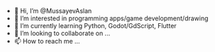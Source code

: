 - 👋 Hi, I’m @MussayevAslan
- 👀 I’m interested in programming apps/game development/drawing
- 🌱 I’m currently learning Python, Godot/GdScript, Flutter
- 💞️ I’m looking to collaborate on ...
- 📫 How to reach me ...

<!---
MussayevAslan/MussayevAslan is a ✨ special ✨ repository because its `README.md` (this file) appears on your GitHub profile.
You can click the Preview link to take a look at your changes.
--->
